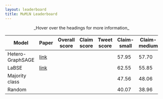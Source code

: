 ```yaml
---
layout: leaderboard
title: MuMiN Leaderboard
---
```


<center>_Hover over the headings for more information_</center>

<div class="table-wrapper centered">
<table id="leaderboard" class="sortable fixed centered small-font">
 <thead>
  <tr>
   <th><span data-toggle="tooltip" data-placement="bottom" data-container="body" title="The name of the model">Model</span></th>
   <th><span data-toggle="tooltip" data-placement="bottom" data-container="body" title="URL to the paper in which the model was published">Paper</span></th>
   <th id="score-col"><span data-toggle="tooltip" data-placement="bottom" data-container="body" title="The overall MuMiN score, being the average of the claim and tweet scores">Overall score</span></th>
   <th><span data-toggle="tooltip" data-placement="bottom" data-container="body" title="Claim classification score, being the average of the individual claim scores">Claim score</span></th>
   <th><span data-toggle="tooltip" data-placement="bottom" data-container="body" title="Tweet classification score, being the average of the individual tweet scores">Tweet score</span></th>
   <th><span data-toggle="tooltip" data-placement="bottom" data-container="body" title="Claim classification score on MuMiN-small, measured as the macro-average F1-score of the two classes">Claim-small</span></th>
   <th><span data-toggle="tooltip" data-placement="bottom" data-container="body" title="Claim classification score on MuMiN-medium, measured as the macro-average F1-score of the two classes">Claim-medium</span></th>
   <th><span data-toggle="tooltip" data-placement="bottom" data-container="body" title="Claim classification score on MuMiN-large, measured as the macro-average F1-score of the two classes">Claim-large</span></th>
   <th><span data-toggle="tooltip" data-placement="bottom" data-container="body" title="Tweet classification score on MuMiN-small, measured as the macro-average F1-score of the two classes">Tweet-small</span></th>
   <th><span data-toggle="tooltip" data-placement="bottom" data-container="body" title="Tweet classification score on MuMiN-medium, measured as the macro-average F1-score of the two classes">Tweet-medium</span></th>
   <th><span data-toggle="tooltip" data-placement="bottom" data-container="body" title="Tweet classification score on MuMiN-large, measured as the macro-average F1-score of the two classes">Tweet-large</span></th>
  </tr>
 </thead>
 <tbody>
  <tr>
   <td>Hetero-GraphSAGE</td>
   <td><a href="https://arxiv.org/">link</a></td>
   <td class="score"></td>
   <td class="claim-score"></td>
   <td class="tweet-score"></td>
   <td class="claim small">57.95</td>
   <td class="claim medium">57.70</td>
   <td class="claim large">59.80</td>
   <td class="tweet small">56.05</td>
   <td class="tweet medium">54.10</td>
   <td class="tweet large">61.45</td>
  </tr>
  <tr>
   <td>LaBSE</td>
   <td><a href="https://arxiv.org/">link</a></td>
   <td class="score"></td>
   <td class="claim-score"></td>
   <td class="tweet-score"></td>
   <td class="claim small">62.55</td>
   <td class="claim medium">55.85</td>
   <td class="claim large">57.90</td>
   <td class="tweet small">54.50</td>
   <td class="tweet medium">57.45</td>
   <td class="tweet large">52.80</td>
  </tr>
  <tr>
   <td>Majority class</td>
   <td></td>
   <td class="score"></td>
   <td class="claim-score"></td>
   <td class="tweet-score"></td>
   <td class="claim small">47.56</td>
   <td class="claim medium">48.06</td>
   <td class="claim large">48.13</td>
   <td class="tweet small">48.77</td>
   <td class="tweet medium">48.56</td>
   <td class="tweet large">48.87</td>
  </tr>
  <tr>
   <td>Random</td>
   <td></td>
   <td class="score"></td>
   <td class="claim-score"></td>
   <td class="tweet-score"></td>
   <td class="claim small">40.07</td>
   <td class="claim medium">38.96</td>
   <td class="claim large">38.79</td>
   <td class="tweet small">37.18</td>
   <td class="tweet medium">37.72</td>
   <td class="tweet large">36.90</td>
  </tr>
 </tbody>
</table>
</div>
